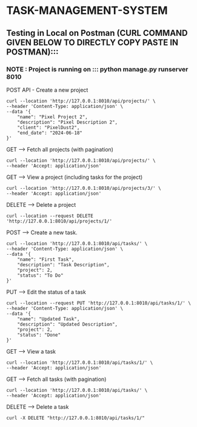 # TASK-MANAGEMENT-SYSTEM

##  Testing in Local on Postman (CURL COMMAND GIVEN BELOW TO DIRECTLY COPY PASTE IN POSTMAN):::
### NOTE : Project is running on ::: python manage.py runserver 8010

POST API - Create a new project
```commandline
curl --location 'http://127.0.0.1:8010/api/projects/' \
--header 'Content-Type: application/json' \
--data '{
    "name": "Pixel Project 2",
    "description": "Pixel Description 2",
    "client": "PixelDust2",
    "end_date": "2024-06-18"
}'
```
GET --> Fetch all projects (with pagination)
```commandline
curl --location 'http://127.0.0.1:8010/api/projects/' \
--header 'Accept: application/json'

```
GET --> View a project (including tasks for the project)
```commandline
curl --location 'http://127.0.0.1:8010/api/projects/3/' \
--header 'Accept: application/json'
```
DELETE --> Delete a project
```commandline
curl --location --request DELETE 'http://127.0.0.1:8010/api/projects/1/'
```
POST --> Create a new task.
```commandline
curl --location 'http://127.0.0.1:8010/api/tasks/' \
--header 'Content-Type: application/json' \
--data '{
    "name": "First Task",
    "description": "Task Description",
    "project": 2,
    "status": "To Do"
}'
```
PUT --> Edit the status of a task
```commandline
curl --location --request PUT 'http://127.0.0.1:8010/api/tasks/1/' \
--header 'Content-Type: application/json' \
--data '{
    "name": "Updated Task",
    "description": "Updated Description",
    "project": 2,
    "status": "Done"
}'
```
GET --> View a task
```commandline
curl --location 'http://127.0.0.1:8010/api/tasks/1/' \
--header 'Accept: application/json'
```
GET --> Fetch all tasks (with pagination)
```commandline
curl --location 'http://127.0.0.1:8010/api/tasks/' \
--header 'Accept: application/json'
```
DELETE --> Delete a task
```commandline
curl -X DELETE "http://127.0.0.1:8010/api/tasks/1/"
```
